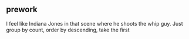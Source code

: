 ## prework
I feel like Indiana Jones in that scene where he shoots the whip guy. Just group by count, order by descending, take the first